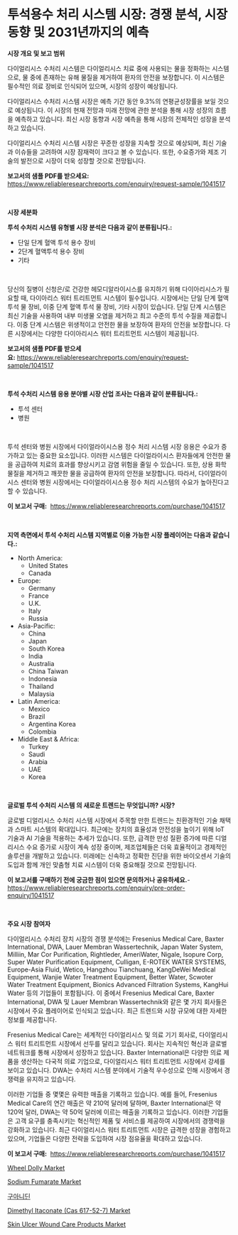 <p><h1>투석용수 처리 시스템 시장: 경쟁 분석, 시장 동향 및 2031년까지의 예측</h1></p><p><strong>시장 개요 및 보고 범위</strong></p>
<p><p>다이얼리시스 수처리 시스템은 다이얼리시스 치료 중에 사용되는 물을 정화하는 시스템으로, 물 중에 존재하는 유해 물질을 제거하여 환자의 안전을 보장합니다. 이 시스템은 필수적인 의료 장비로 인식되어 있으며, 시장의 성장이 예상됩니다.</p><p>다이얼리시스 수처리 시스템 시장은 예측 기간 동안 9.3%의 연평균성장률을 보일 것으로 예상됩니다. 이 시장의 현재 전망과 미래 전망에 관한 분석을 통해 시장 성장의 흐름을 예측하고 있습니다. 최신 시장 동향과 시장 예측을 통해 시장의 전체적인 성장을 분석하고 있습니다.</p><p>다이얼리시스 수처리 시스템 시장은 꾸준한 성장을 지속할 것으로 예상되며, 최신 기술과 이슈들을 고려하여 시장 잠재력이 크다고 볼 수 있습니다. 또한, 수요증가와 제조 기술의 발전으로 시장이 더욱 성장할 것으로 전망됩니다.</p></p>
<p><strong>보고서의 샘플 PDF를 받으세요:</strong> <a href="https://www.reliableresearchreports.com/enquiry/request-sample/1041517">https://www.reliableresearchreports.com/enquiry/request-sample/1041517</a></p>
<p>&nbsp;</p>
<p><strong>시장 세분화</strong></p>
<p><strong>투석 수처리 시스템 유형별 시장 분석은 다음과 같이 분류됩니다.:</strong></p>
<p><ul><li>단일 단계 혈액 투석 용수 장비</li><li>2단계 혈액투석 용수 장비</li><li>기타</li></ul></p>
<p>&nbsp;</p>
<p><p>당신의 질병이 신청은/로 건강한 헤모디알라이시스를 유지하기 위해 다이아리시스가 필요할 때, 다이아리스 워터 트리트먼트 시스템이 필수입니다. 시장에서는 단일 단계 혈액 투석 물 장비, 이중 단계 혈액 투석 물 장비, 기타 시장이 있습니다. 단일 단계 시스템은 최신 기술을 사용하여 내부 미생물 오염을 제거하고 최고 수준의 투석 수질을 제공합니다. 이중 단계 시스템은 위생적이고 안전한 물을 보장하여 환자의 안전을 보장합니다. 다른 시장에서는 다양한 다이아리시스 워터 트리트먼트 시스템이 제공됩니다.</p></p>
<p><strong>보고서의 샘플 PDF를 받으세요:</strong>&nbsp;<a href="https://www.reliableresearchreports.com/enquiry/request-sample/1041517">https://www.reliableresearchreports.com/enquiry/request-sample/1041517</a></p>
<p>&nbsp;</p>
<p><strong> 투석 수처리 시스템 응용 분야별 시장 산업 조사는 다음과 같이 분류됩니다.:</strong></p>
<p><ul><li>투석 센터</li><li>병원</li></ul></p>
<p>&nbsp;</p>
<p><p>투석 센터와 병원 시장에서 다이얼라이시스용 정수 처리 시스템 시장 응용은 수요가 증가하고 있는 중요한 요소입니다. 이러한 시스템은 다이얼라이시스 환자들에게 안전한 물을 공급하여 치료의 효과를 향상시키고 감염 위험을 줄일 수 있습니다. 또한, 상용 화학 물질을 제거하고 깨끗한 물을 공급하여 환자의 안전을 보장합니다. 따라서, 다이얼라이시스 센터와 병원 시장에서는 다이얼라이시스용 정수 처리 시스템의 수요가 높아진다고 할 수 있습니다.</p></p>
<p><strong>이 보고서 구매:</strong>&nbsp; <a href="https://www.reliableresearchreports.com/purchase/1041517">https://www.reliableresearchreports.com/purchase/1041517</a></p>
<p>&nbsp;</p>
<p><strong>지역 측면에서 투석 수처리 시스템 지역별로 이용 가능한 시장 플레이어는 다음과 같습니다.:</strong></p>
<p><ul>
    <li>
        North America:
        <ul>
            <li>United States</li>
            <li>Canada</li>
        </ul>
    </li>
    <li>
        Europe:
        <ul>
            <li>Germany</li>
            <li>France</li>
            <li>U.K.</li>
            <li>Italy</li>
            <li>Russia</li>
        </ul>
    </li>
    <li>
        Asia-Pacific:
        <ul>
            <li>China</li>
            <li>Japan</li>
            <li>South Korea</li>
            <li>India</li>
            <li>Australia</li>
            <li>China Taiwan</li>
            <li>Indonesia</li>
            <li>Thailand</li>
            <li>Malaysia</li>
        </ul>
    </li>
    <li>
        Latin America:
        <ul>
            <li>Mexico</li>
            <li>Brazil</li>
            <li>Argentina Korea</li>
            <li>Colombia</li>
        </ul>
    </li>
    <li>
        Middle East & Africa:
        <ul>
            <li>Turkey</li>
            <li>Saudi</li>
            <li>Arabia</li>
            <li>UAE</li>
            <li>Korea</li>
        </ul>
    </li>
    </ul></p>
<p>&nbsp;</p>
<p><strong>글로벌 투석 수처리 시스템 의 새로운 트렌드는 무엇입니까? 시장?</strong></p>
<p><p>글로벌 디얼리시스 수처리 시스템 시장에서 주목할 만한 트렌드는 친환경적인 기술 채택과 스마트 시스템의 확대입니다. 최근에는 장치의 효율성과 안전성을 높이기 위해 IoT 기술과 AI 기술을 적용하는 추세가 있습니다. 또한, 급격한 만성 질환 증가에 따른 디얼리시스 수요 증가로 시장이 계속 성장 중이며, 제조업체들은 더욱 효율적이고 경제적인 솔루션을 개발하고 있습니다. 미래에는 신속하고 정확한 진단을 위한 바이오센서 기술의 도입과 함께 개인 맞춤형 치료 시스템이 더욱 중요해질 것으로 전망됩니다.</p></p>
<p><strong>이 보고서를 구매하기 전에 궁금한 점이 있으면 문의하거나 공유하세요.</strong>- <a href="https://www.reliableresearchreports.com/enquiry/pre-order-enquiry/1041517">https://www.reliableresearchreports.com/enquiry/pre-order-enquiry/1041517</a></p>
<p>&nbsp;</p>
<p><strong>주요 시장 참여자</strong></p>
<p><p>다이얼리시스 수처리 장치 시장의 경쟁 분석에는 Fresenius Medical Care, Baxter International, DWA, Lauer Membran Wassertechnik, Japan Water System, Milliin, Mar Cor Purification, Rightleder, AmeriWater, Nigale, Isopure Corp, Super Water Purification Equipment, Culligan, E-ROTEK WATER SYSTEMS, Europe-Asia Fluid, Wetico, Hangzhou Tianchuang, KangDeWei Medical Equipment, Wanjie Water Treatment Equipment, Better Water, Scwoter Water Treatment Equipment, Bionics Advanced Filtration Systems, KangHui Water 등의 기업들이 포함됩니다. 이 중에서 Fresenius Medical Care, Baxter International, DWA 및 Lauer Membran Wassertechnik와 같은 몇 가지 회사들은 시장에서 주요 플레이어로 인식되고 있습니다. 최근 트렌드와 시장 규모에 대한 자세한 정보를 제공합니다.</p><p>Fresenius Medical Care는 세계적인 다이얼리시스 및 의료 기기 회사로, 다이얼리시스 워터 트리트먼트 시장에서 선두를 달리고 있습니다. 회사는 지속적인 혁신과 글로벌 네트워크를 통해 시장에서 성장하고 있습니다. Baxter International은 다양한 의료 제품을 생산하는 다국적 의료 기업으로, 다이얼리시스 워터 트리트먼트 시장에서 강세를 보이고 있습니다. DWA는 수처리 시스템 분야에서 기술적 우수성으로 인해 시장에서 경쟁력을 유지하고 있습니다.</p><p>이러한 기업들 중 몇몇은 유력한 매출을 기록하고 있습니다. 예를 들어, Fresenius Medical Care의 연간 매출은 약 210억 달러에 달하며, Baxter International은 약 120억 달러, DWA는 약 50억 달러에 이르는 매출을 기록하고 있습니다. 이러한 기업들은 고객 요구를 충족시키는 혁신적인 제품 및 서비스를 제공하여 시장에서의 경쟁력을 강화하고 있습니다. 최근 다이얼리시스 워터 트리트먼트 시장은 급격한 성장을 경험하고 있으며, 기업들은 다양한 전략을 도입하여 시장 점유율을 확대하고 있습니다.</p></p>
<p><strong>이 보고서 구매:</strong>&nbsp;&nbsp;<a href="https://www.reliableresearchreports.com/purchase/1041517">https://www.reliableresearchreports.com/purchase/1041517</a></p>
<p><p><a href="https://meowing-canidae-761.notion.site/Wheel-Dolly-Market-A-Comprehensive-Report-of-its-Market-Share-Growth-Trends-2024-2031-6e2fa5fd874a4276befd0745215c028f">Wheel Dolly Market</a></p><p><a href="https://issuu.com/reportprime-2/docs/sodium-fumarate-market-size-2030.pptx">Sodium Fumarate Market</a></p><p><a href="https://github.com/vs019sa3m8x/Market-Research-Report-List-1/blob/main/3364809188543.md">구아니딘</a></p><p><a href="https://issuu.com/reportprime-2/docs/dimethyl-itaconate-cas-617-52-7-market-size-2030.p">Dimethyl Itaconate (Cas 617-52-7) Market</a></p><p><a href="https://view.publitas.com/reportprime-1/global-skin-ulcer-wound-care-products-market-size-and-market-trends-insights-and-projections-from-2023-to-2030/">Skin Ulcer Wound Care Products Market</a></p></p>
